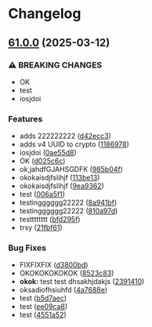 # Changelog

## [61.0.0](https://github.com/amgshouman/testNodejs/compare/v60.0.0...v61.0.0) (2025-03-12)


### ⚠ BREAKING CHANGES

* OK
* test
* iosjdoi

### Features

* adds 222222222 ([d42ecc3](https://github.com/amgshouman/testNodejs/commit/d42ecc3dc011d14dd4ce1d771ce2a52c3fae2889))
* adds v4 UUID to crypto ([1186978](https://github.com/amgshouman/testNodejs/commit/11869781498a05bd04e5ab4a936502c753c49d12))
* iosjdoi ([0ae55d8](https://github.com/amgshouman/testNodejs/commit/0ae55d81003b38b78facc778ab7c2d27b5e2539e))
* OK ([d025c6c](https://github.com/amgshouman/testNodejs/commit/d025c6c2b2c862d0c9ef66026a3071a4b0a6ba79))
* ok,jahdfGJAHSGDFK ([985b04f](https://github.com/amgshouman/testNodejs/commit/985b04fab5b8e1875309e2bbb88a171a4a74f668))
* okokaisdjfslihjf ([113be13](https://github.com/amgshouman/testNodejs/commit/113be13611b2859a8e70b699b8fd11fd2a0ab1a3))
* okokaisdjfslihjf ([9ea9362](https://github.com/amgshouman/testNodejs/commit/9ea93625cacf6e2ba9e13f5c7df9db3f9fcd9e69))
* test ([006a5f1](https://github.com/amgshouman/testNodejs/commit/006a5f13c64924a1b309976ebca55a7386d256c1))
* testingggggg22222 ([8a941bf](https://github.com/amgshouman/testNodejs/commit/8a941bfb9d8b996fe93e98da60ada4d321057b2d))
* testingggggg22222 ([810a97d](https://github.com/amgshouman/testNodejs/commit/810a97d05c6f146f78f0afed0e8c7dedde878ea0))
* testttttttt ([bfd295f](https://github.com/amgshouman/testNodejs/commit/bfd295f2709064824835bac6dfe5d539093a2e6c))
* trsy ([21fbf61](https://github.com/amgshouman/testNodejs/commit/21fbf615ff9189ddc6420d688668067a2ad7c801))


### Bug Fixes

* FIXFIXFIX ([d3800bd](https://github.com/amgshouman/testNodejs/commit/d3800bd1de4886c9555daffbc6104dd67b33ea1d))
* OKOKOKOKOKOK ([8523c83](https://github.com/amgshouman/testNodejs/commit/8523c833e89d3b2684a2114dd6e717b24fccacf9))
* **okok:** test test dhsakhjdakjs ([2391410](https://github.com/amgshouman/testNodejs/commit/2391410b7cc48dd25dbf717d5f97b46bee48ed0b))
* oksadiofhsiuhfd ([4a7688e](https://github.com/amgshouman/testNodejs/commit/4a7688e9a800235ac3fc2b66789c387919da1a83))
* test ([b5d7aec](https://github.com/amgshouman/testNodejs/commit/b5d7aec7c4c4856c791ee17a3e5148bb3a2ab0ea))
* test ([ee09ca8](https://github.com/amgshouman/testNodejs/commit/ee09ca8d26f9a537b8a9ba6bb46706299c82e0dc))
* test ([4551a52](https://github.com/amgshouman/testNodejs/commit/4551a5281c810144aeec8f7df7e1440cb7cb4b90))
